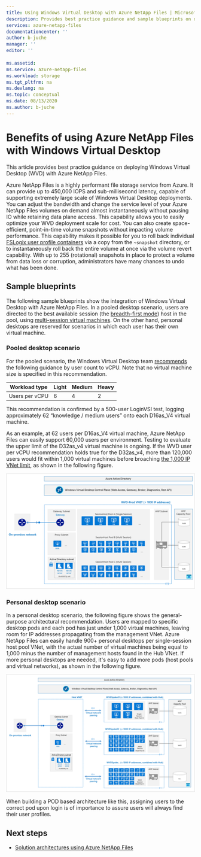 ```yaml
---
title: Using Windows Virtual Desktop with Azure NetApp Files | Microsoft Docs
description: Provides best practice guidance and sample blueprints on deploying Windows Virtual Desktop with Azure NetApp Files.
services: azure-netapp-files
documentationcenter: ''
author: b-juche
manager: ''
editor: ''

ms.assetid:
ms.service: azure-netapp-files
ms.workload: storage
ms.tgt_pltfrm: na
ms.devlang: na
ms.topic: conceptual
ms.date: 08/13/2020
ms.author: b-juche
---
```

# Benefits of using Azure NetApp Files with Windows Virtual Desktop 

This article provides best practice guidance on deploying Windows Virtual Desktop (WVD) with Azure NetApp Files.

Azure NetApp Files is a highly performant file storage service from Azure. It can provide up to 450,000 IOPS and sub-millisecond latency, capable of supporting extremely large scale of Windows Virtual Desktop deployments. You can adjust the bandwidth and change the service level of your Azure NetApp Files volumes on demand almost instantaneously without pausing IO while retaining data plane access. This capability allows you to easily optimize your WVD deployment scale for cost. You can also create space-efficient, point-in-time volume snapshots without impacting volume performance. This capability makes it possible for you to roll back individual [FSLogix user profile containers](../virtual-desktop/store-fslogix-profile.md) via a copy from the `~snapshot` directory, or to instantaneously roll back the entire volume at once via the volume revert capability.  With up to 255 (rotational) snapshots in place to protect a volume from data loss or corruption, administrators have many chances to undo what has been done.

## Sample blueprints

The following sample blueprints show the integration of Windows Virtual Desktop with Azure NetApp Files. In a pooled desktop scenario, users are directed to the best available session (the [breadth-first mode](../virtual-desktop/host-pool-load-balancing.md#breadth-first-load-balancing-method)) host in the pool, using [multi-session virtual machines](../virtual-desktop/windows-10-multisession-faq.md#what-is-windows-10-enterprise-multi-session). On the other hand, personal desktops are reserved for scenarios in which each user has their own virtual machine.

### Pooled desktop scenario

For the pooled scenario, the Windows Virtual Desktop team [recommends](/windows-server/remote/remote-desktop-services/virtual-machine-recs#multi-session-recommendations) the following guidance by user count to vCPU. Note that no virtual machine size is specified in this recommendation.

|     Workload type     |     Light    |     Medium    |     Heavy    |
|-----------------------|--------------|---------------|--------------|
|     Users per vCPU    |     6        |     4         |     2        |


This recommendation is confirmed by a 500-user LoginVSI test, logging approximately 62 “knowledge / medium users” onto each D16as_V4 virtual machine. 

As an example, at 62 users per D16as_V4 virtual machine, Azure NetApp Files can easily support 60,000 users per environment. Testing to evaluate the upper limit of the D32as_v4 virtual machine is ongoing. If the WVD user per vCPU recommendation holds true for the D32as_v4, more than 120,000 users would fit within 1,000 virtual machines before broaching [the 1,000 IP VNet limit](./azure-netapp-files-network-topologies.md), as shown in the following figure.  

![Windows Virtual Desktop pooled desktop scenario](../media/azure-netapp-files/solutions-pooled-desktop-scenario.png)   

### Personal desktop scenario 

In a personal desktop scenario, the following figure shows the general-purpose architectural recommendation. Users are mapped to specific desktop pods and each pod has just under 1,000 virtual machines, leaving room for IP addresses propagating from the management VNet. Azure NetApp Files can easily handle 900+ personal desktops per single-session host pool VNet, with the actual number of virtual machines being equal to 1,000 minus the number of management hosts found in the Hub VNet. If more personal desktops are needed, it's easy to add more pods (host pools and virtual networks), as shown in the following figure. 

![Windows Virtual Desktop personal desktop scenario](../media/azure-netapp-files/solutions-personal-desktop-scenario.png)  

When building a POD based architecture like this, assigning users to the correct pod upon login is of importance to assure users will always find their user profiles. 

## Next steps

- [Solution architectures using Azure NetApp Files](azure-netapp-files-solution-architectures.md)